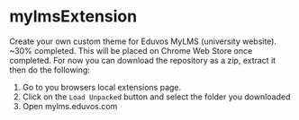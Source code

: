 # mylmsExtension

Create your own custom theme for Eduvos MyLMS (university website). ~30% completed. This will be placed on Chrome Web Store once completed. For now you can download the repository as a zip, extract it then do the following:

1. Go to you browsers local extensions page.
2. Click on the `Load Unpacked` button and select the folder you downloaded
3. Open mylms.eduvos.com
